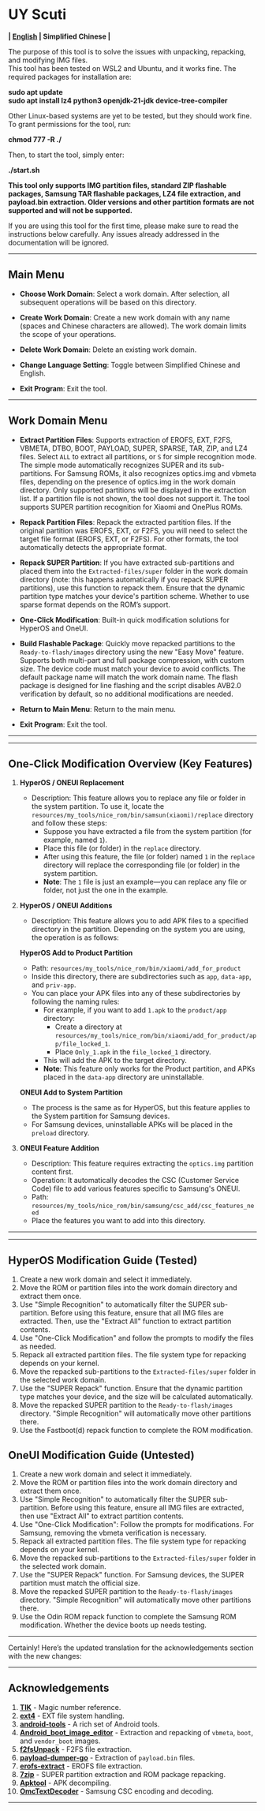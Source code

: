 
# UY Scuti
**| [English](README_EN.md) | Simplified Chinese |**

The purpose of this tool is to solve the issues with unpacking, repacking, and modifying IMG files.  
This tool has been tested on WSL2 and Ubuntu, and it works fine. The required packages for installation are:

**sudo apt update**  
**sudo apt install lz4 python3 openjdk-21-jdk device-tree-compiler**

Other Linux-based systems are yet to be tested, but they should work fine. To grant permissions for the tool, run:

**chmod 777 -R ./**

Then, to start the tool, simply enter:

**./start.sh**

**This tool only supports IMG partition files, standard ZIP flashable packages, Samsung TAR flashable packages, LZ4 file extraction, and payload.bin extraction. Older versions and other partition formats are not supported and will not be supported.**

If you are using this tool for the first time, please make sure to read the instructions below carefully. Any issues already addressed in the documentation will be ignored.

---

## Main Menu

- **Choose Work Domain**: Select a work domain. After selection, all subsequent operations will be based on this directory.
  
- **Create Work Domain**: Create a new work domain with any name (spaces and Chinese characters are allowed). The work domain limits the scope of your operations.
  
- **Delete Work Domain**: Delete an existing work domain.
  
- **Change Language Setting**: Toggle between Simplified Chinese and English.
  
- **Exit Program**: Exit the tool.

---

## Work Domain Menu

- **Extract Partition Files**: Supports extraction of EROFS, EXT, F2FS, VBMETA, DTBO, BOOT, PAYLOAD, SUPER, SPARSE, TAR, ZIP, and LZ4 files. Select `ALL` to extract all partitions, or `S` for simple recognition mode. The simple mode automatically recognizes SUPER and its sub-partitions. For Samsung ROMs, it also recognizes optics.img and vbmeta files, depending on the presence of optics.img in the work domain directory. Only supported partitions will be displayed in the extraction list. If a partition file is not shown, the tool does not support it. The tool supports SUPER partition recognition for Xiaomi and OnePlus ROMs.
  
- **Repack Partition Files**: Repack the extracted partition files. If the original partition was EROFS, EXT, or F2FS, you will need to select the target file format (EROFS, EXT, or F2FS). For other formats, the tool automatically detects the appropriate format.

- **Repack SUPER Partition**: If you have extracted sub-partitions and placed them into the `Extracted-files/super` folder in the work domain directory (note: this happens automatically if you repack SUPER partitions), use this function to repack them. Ensure that the dynamic partition type matches your device's partition scheme. Whether to use sparse format depends on the ROM’s support.

- **One-Click Modification**: Built-in quick modification solutions for HyperOS and OneUI.

- **Build Flashable Package**: Quickly move repacked partitions to the `Ready-to-flash/images` directory using the new "Easy Move" feature. Supports both multi-part and full package compression, with custom size. The device code must match your device to avoid conflicts. The default package name will match the work domain name. The flash package is designed for line flashing and the script disables AVB2.0 verification by default, so no additional modifications are needed.

- **Return to Main Menu**: Return to the main menu.

- **Exit Program**: Exit the tool.

---

---

## One-Click Modification Overview (Key Features)

1. **HyperOS / ONEUI Replacement**  
   - Description: This feature allows you to replace any file or folder in the system partition. To use it, locate the `resources/my_tools/nice_rom/bin/samsun(xiaomi)/replace` directory and follow these steps:
     - Suppose you have extracted a file from the system partition (for example, named `1`).
     - Place this file (or folder) in the `replace` directory.
     - After using this feature, the file (or folder) named `1` in the `replace` directory will replace the corresponding file (or folder) in the system partition.
     - **Note**: The `1` file is just an example—you can replace any file or folder, not just the one in the example.

2. **HyperOS / ONEUI Additions**  
   - Description: This feature allows you to add APK files to a specified directory in the partition. Depending on the system you are using, the operation is as follows:
   
   **HyperOS Add to Product Partition**  
   - Path: `resources/my_tools/nice_rom/bin/xiaomi/add_for_product`
   - Inside this directory, there are subdirectories such as `app`, `data-app`, and `priv-app`.
   - You can place your APK files into any of these subdirectories by following the naming rules:
     - For example, if you want to add `1.apk` to the `product/app` directory:
       - Create a directory at `resources/my_tools/nice_rom/bin/xiaomi/add_for_product/app/file_locked_1`.
       - Place `Only_1.apk` in the `file_locked_1` directory.
     - This will add the APK to the target directory.
     - **Note**: This feature only works for the Product partition, and APKs placed in the `data-app` directory are uninstallable.

   **ONEUI Add to System Partition**  
   - The process is the same as for HyperOS, but this feature applies to the System partition for Samsung devices.
   - For Samsung devices, uninstallable APKs will be placed in the `preload` directory.

3. **ONEUI Feature Addition**  
   - Description: This feature requires extracting the `optics.img` partition content first.
   - Operation: It automatically decodes the CSC (Customer Service Code) file to add various features specific to Samsung's ONEUI.
   - Path: `resources/my_tools/nice_rom/bin/samsung/csc_add/csc_features_need`
   - Place the features you want to add into this directory.

---

---

## HyperOS Modification Guide (Tested)

1. Create a new work domain and select it immediately.
2. Move the ROM or partition files into the work domain directory and extract them once.
3. Use "Simple Recognition" to automatically filter the SUPER sub-partition. Before using this feature, ensure that all IMG files are extracted. Then, use the "Extract All" function to extract partition contents.
4. Use "One-Click Modification" and follow the prompts to modify the files as needed.
5. Repack all extracted partition files. The file system type for repacking depends on your kernel.
6. Move the repacked sub-partitions to the `Extracted-files/super` folder in the selected work domain.
7. Use the "SUPER Repack" function. Ensure that the dynamic partition type matches your device, and the size will be calculated automatically.
8. Move the repacked SUPER partition to the `Ready-to-flash/images` directory. "Simple Recognition" will automatically move other partitions there.
9. Use the Fastboot(d) repack function to complete the ROM modification.

## OneUI Modification Guide (Untested)

1. Create a new work domain and select it immediately.
2. Move the ROM or partition files into the work domain directory and extract them once.
3. Use "Simple Recognition" to automatically filter the SUPER sub-partition. Before using this feature, ensure all IMG files are extracted, then use "Extract All" to extract partition contents.
4. Use "One-Click Modification": Follow the prompts for modifications. For Samsung, removing the vbmeta verification is necessary.
5. Repack all extracted partition files. The file system type for repacking depends on your kernel.
6. Move the repacked sub-partitions to the `Extracted-files/super` folder in the selected work domain.
7. Use the "SUPER Repack" function. For Samsung devices, the SUPER partition must match the official size.
8. Move the repacked SUPER partition to the `Ready-to-flash/images` directory. "Simple Recognition" will automatically move other partitions there.
9. Use the Odin ROM repack function to complete the Samsung ROM modification. Whether the device boots up needs testing.

---

Certainly! Here’s the updated translation for the acknowledgements section with the new changes:

---

## Acknowledgements

1. [**TIK**](https://github.com/ColdWindScholar/TIK) - Magic number reference.
2. [**ext4**](https://github.com/cubinator/ext4) - EXT file system handling.
3. [**android-tools**](https://github.com/nmeum/android-tools) - A rich set of Android tools.
4. [**Android_boot_image_editor**](https://github.com/cfig/Android_boot_image_editor) - Extraction and repacking of `vbmeta`, `boot`, and `vendor_boot` images.
5. [**f2fsUnpack**](https://github.com/thka2016/f2fsUnpack) - F2FS file extraction.
6. [**payload-dumper-go**](https://github.com/ssut/payload-dumper-go) - Extraction of `payload.bin` files.
7. [**erofs-extract**](https://github.com/sekaiacg/erofs-utils) - EROFS file extraction.
8. [**7zip**](https://github.com/ip7z/7zip/releases) - SUPER partition extraction and ROM package repacking.
9. [**Apktool**](https://github.com/iBotPeaches/Apktool) - APK decompiling.
10. [**OmcTextDecoder**](https://github.com/fei-ke/OmcTextDecoder) - Samsung CSC encoding and decoding.

---
